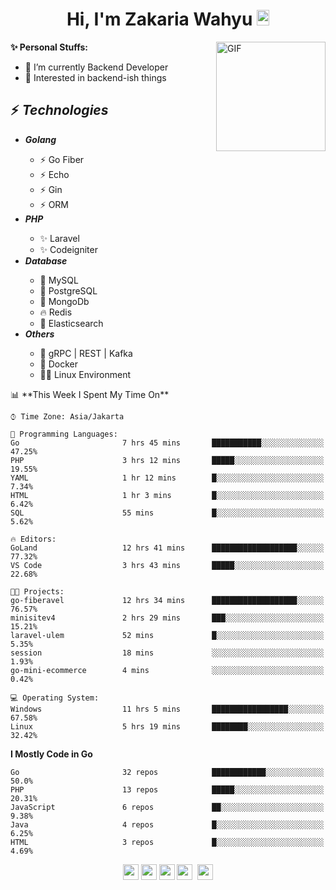 <h1 align="center">Hi, I'm Zakaria Wahyu <img src="https://github.com/TheDudeThatCode/TheDudeThatCode/blob/master/Assets/Hi.gif" width="20px" height="25px"></h1>

<img align="right" alt="GIF" height="175px" src="https://www.nayakapratama.co.id/wp-content/uploads/2019/07/Website-Maintenance.gif" />

**✨ Personal Stuffs:**
- 🔭 I’m currently Backend Developer
- 🌱 Interested in backend-ish things

<h2>⚡ <i>Technologies</i></h2>
<ul>
<li><strong><i>Golang</i></strong></li>
  <ul>
    <li>⚡ Go Fiber</li>
    <li>⚡ Echo</li>
    <li>⚡ Gin</li>
    <li>⚡ ORM</li>
  </ul>
<li><strong><i>PHP</i></strong></li>
  <ul>
    <li>✨ Laravel</li>
    <li>✨ Codeigniter</li>
  </ul>
<li><strong><i>Database</i></strong></li>
  <ul>
    <li>🐬 MySQL</li>
    <li>🐘 PostgreSQL</li>
    <li>🍃 MongoDb</li>
    <li>🔥 Redis</li>
    <li>🔎 Elasticsearch</li>
  </ul>
  <li><strong><i>Others</i></strong></li>
  <ul>
    <li>💫 gRPC | REST | Kafka</li>
    <li>🐳 Docker</li>
    <li>👨‍💻 Linux Environment</li>
  </ul>
</ul>
<!--START_SECTION:waka-->
📊 **This Week I Spent My Time On** 

```text
⌚︎ Time Zone: Asia/Jakarta

💬 Programming Languages: 
Go                       7 hrs 45 mins       ███████████░░░░░░░░░░░░░░   47.25% 
PHP                      3 hrs 12 mins       █████░░░░░░░░░░░░░░░░░░░░   19.55% 
YAML                     1 hr 12 mins        █░░░░░░░░░░░░░░░░░░░░░░░░   7.34% 
HTML                     1 hr 3 mins         █░░░░░░░░░░░░░░░░░░░░░░░░   6.42% 
SQL                      55 mins             █░░░░░░░░░░░░░░░░░░░░░░░░   5.62%

🔥 Editors: 
GoLand                   12 hrs 41 mins      ███████████████████░░░░░░   77.32% 
VS Code                  3 hrs 43 mins       █████░░░░░░░░░░░░░░░░░░░░   22.68%

🐱‍💻 Projects: 
go-fiberavel             12 hrs 34 mins      ███████████████████░░░░░░   76.57% 
minisitev4               2 hrs 29 mins       ███░░░░░░░░░░░░░░░░░░░░░░   15.21% 
laravel-ulem             52 mins             █░░░░░░░░░░░░░░░░░░░░░░░░   5.35% 
session                  18 mins             ░░░░░░░░░░░░░░░░░░░░░░░░░   1.93% 
go-mini-ecommerce        4 mins              ░░░░░░░░░░░░░░░░░░░░░░░░░   0.42%

💻 Operating System: 
Windows                  11 hrs 5 mins       █████████████████░░░░░░░░   67.58% 
Linux                    5 hrs 19 mins       ████████░░░░░░░░░░░░░░░░░   32.42%

```

**I Mostly Code in Go** 

```text
Go                       32 repos            ████████████░░░░░░░░░░░░░   50.0% 
PHP                      13 repos            █████░░░░░░░░░░░░░░░░░░░░   20.31% 
JavaScript               6 repos             ██░░░░░░░░░░░░░░░░░░░░░░░   9.38% 
Java                     4 repos             █░░░░░░░░░░░░░░░░░░░░░░░░   6.25% 
HTML                     3 repos             █░░░░░░░░░░░░░░░░░░░░░░░░   4.69%

```



<!--END_SECTION:waka-->

<p align="center">
<a href="https://www.linkedin.com/in/zakariawahyu" target="_blank"><img src="https://img.shields.io/badge/linkedin-%230077B5.svg?&style=for-the-badge&logo=linkedin&logoColor=white" height=25></a>
<a href="https://medium.com/@zakariawahyu" target="_blank"><img src="https://img.shields.io/badge/Medium-12100E?style=for-the-badge&logo=medium&logoColor=white" height=25></a>
<a href="https://medium.com/@zakariawahyu" target="_blank"><img src="https://img.shields.io/badge/Portfolio-2300843e?style=for-the-badge&logo=About.me&logoColor=white" height=25></a>
<a href="https://www.twitter.com/_zakariawahyu" target="_blank"><img src="https://img.shields.io/badge/twitter-%231DA1F2.svg?&style=for-the-badge&logo=twitter&logoColor=white" height=25></a> 
<a href="https://www.instagram.com/_zakariawahyu" target="_blank"><img src="https://img.shields.io/badge/instagram-%23E4405F.svg?&style=for-the-badge&logo=instagram&logoColor=white" height=25></a>
